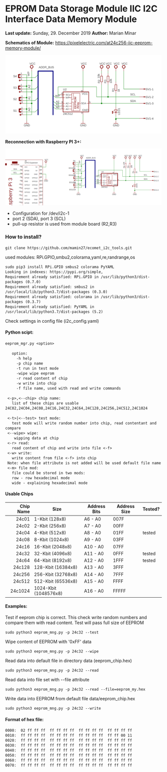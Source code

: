 # EPROM Data Storage Module IIC I2C Interface Data Memory Module #

**Last update:**  Sunday, 29. December 2019
**Author:** Marian Minar

**Schematics of Module:**
https://pixelelectric.com/at24c256-iic-eeprom-memory-module/

![Schematics](Schematics.PNG)

**Reconnection with Raspberry PI 3+:**

![Schematics_2](Schematics_2.PNG)

* Configuration for /dev/i2c-1
* port 2 (SDA), port 3 (SCL)
* pull-up resistor is used from module board (R2,R3)

### How to install? ###
```console
git clone https://github.com/mamin27/ecomet_i2c_tools.git
```

used modules:
RPi.GPIO,smbu2,colorama,yaml,re,randrange,os

```console
sudo pip3 install RPi.GPIO smbus2 colorama PyYAML
Looking in indexes: https://pypi.org/simple,
Requirement already satisfied: RPi.GPIO in /usr/lib/python3/dist-packages (0.7.0)
Requirement already satisfied: smbus2 in /usr/local/lib/python3.7/dist-packages (0.3.0)
Requirement already satisfied: colorama in /usr/lib/python3/dist-packages (0.3.7)
Requirement already satisfied: PyYAML in /usr/local/lib/python3.7/dist-packages (5.2)
```

Check settings in config file (i2c_config.yaml)

#### Python scipt: ####
```console
eeprom_mgr.py <option>
   
   option:
     -h help
     -p chip name
     -t run in test mode
     -wipe wipe eeprom
     -r read content of chip
     -w write into chip
     -f file name, used with read and write commands
   
 <-p>,<--chip> chip name:
   list of these chips are usable 24C02,24C04,24C08,24C16,24C32,24C64,24C128,24C256,24C512,24C1024
   
 <-t>|<--test> test mode:
   test mode will write random number into chip, read contentant and compare
 <--wipe> wipe:
    wipping data at chip
 <-r> read:
   read content of chip and write into file <-f>
 <-w> write:
   write content from file <-f> into chip
 Note: when file attribute is not added will be used default file name
 <-m> file mod:
   file could be stored in two mods:
   row - row hexadecimal mode
   wide - explaining hexadecimal mode
```

#### Usable Chips ####
Chip Name | Size  | Address Bits | Address Size | Tested?
----------------: | ------ | ------------------- | ------------------ | -------------
24c01 | 1-Kbit (128x8) | A6  - A0 | 007F
24c02 | 2-Kbit (256x8) | A7  - A0 | 00FF
24c04 | 4-Kbit (512x8) | A8  - A0 | 01FF | tested
24c08 | 8-Kbit (1024x8) | A9  - A0 | 03FF
24c16 | 16-Kbit (2048x8) | A10 - A0 | 07FF
24c32 | 32-Kbit (4096x8) | A11 - A0 | 0FFF | tested
24c64 | 64-Kbit (8192x8) | A12 - A0 | 1FFF | tested
24c128 | 128-Kbit (16384x8) | A13 - A0 | 3FFF
24c256 | 256-Kbit (32768x8) | A14 - A0 | 7FFF
24c512 | 512-Kbit (65536x8) | A15 - A0 | FFFF
24c1024 | 1024-Kbit (1048576x8) | A16 - A0 | FFFFF

#### Examples: ####
Test if eeprom chip is correct. This check write random numbers and compare them with read content. Test will pass full size of EEPROM
```console
sudo python3 eeprom_mng.py -p 24c32 --test
```
Wipe content of EEPROM with '0xFF' data
```console
sudo python3 eeprom_mng.py -p 24c32 --wipe
 ```
Read data into default file in directory data (eeprom_chip.hex)
```console
sudo python3 eeprom_mng.py -p 24c32 --read
```
Read data into file set with --file attribute
```console
sudo python3 eeprom_mng.py -p 24c32 --read --file=eeprom_my.hex
```
 
Write data into EEPROM from default file data/eeprom_chip.hex
```console
sudo python3 eeprom_mng.py -p 24c32 --write
```

#### Format of hex file: ####
```console
0000:  02 ff ff ff  ff ff ff ff  ff ff ff ff  ff ff ff ff
0010:  ff ff ff ff  ff ff ff ff  ff ff ff ff  ff ff 00 11
0020:  ff ff ff ff  ff ff ff ff  ff ff ff ff  ff ff ff ff
0030:  ff ff ff ff  ff ff ff ff  ff ff ff ff  ff ff ff ff
0040:  ff ff ff ff  ff ff ff ff  ff ff ff ff  ff ff ff ff
0050:  ff ff ff ff  ff ff ff ff  ff ff ff ff  ff ff ff ff
0060:  ff ff ff ff  ff ff ff ff  ff ff ff ff  ff ff ff ff
0070:  ff ff ff ff  ff ff ff ff  ff ff ff ff  ff ff ff ff
```

